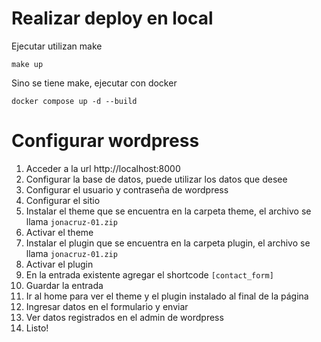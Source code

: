 # Realizar deploy en local

Ejecutar utilizan make

`make up`

Sino se tiene make, ejecutar con docker

`docker compose up -d --build`

# Configurar wordpress

1. Acceder a la url http://localhost:8000
2. Configurar la base de datos, puede utilizar los datos que desee
3. Configurar el usuario y contraseña de wordpress
4. Configurar el sitio
5. Instalar el theme que se encuentra en la carpeta theme, el archivo se llama `jonacruz-01.zip`
6. Activar el theme
7. Instalar el plugin que se encuentra en la carpeta plugin, el archivo se llama `jonacruz-01.zip`
8. Activar el plugin
9. En la entrada existente agregar el shortcode `[contact_form]`
10. Guardar la entrada
11. Ir al home para ver el theme y el plugin instalado al final de la página
12. Ingresar datos en el formulario y enviar
13. Ver datos registrados en el admin de wordpress
14. Listo!